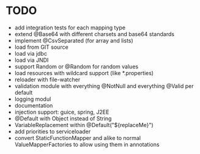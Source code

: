 # TODO
- add integration tests for each mapping type
- extend @Base64 with different charsets and base64 standards
- implement @CsvSeparated (for array and lists)
- load from GIT source
- load via jdbc
- load via JNDI
- support Random or @Random for random values
- load resources with wildcard support (like *.properties)
- reloader with file-watcher
- validation module with everything @NotNull and everything @Valid per default
- logging modul
- documentation
- injection support: guice, spring, J2EE
- @Default with Object instead of String
- VariableReplacement within @Default("${replaceMe}")
- add priorities to serviceloader
- convert StaticFunctionMapper and alike to normal ValueMapperFactories to allow using them in annotations
